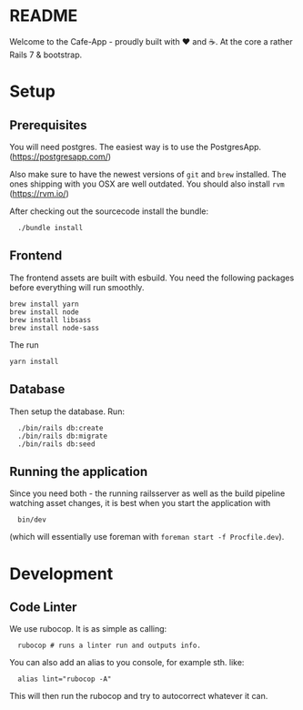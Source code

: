 # README
Welcome to the Cafe-App - proudly built with ❤️ and ☕.
At the core a rather Rails 7 & bootstrap.

# Setup
## Prerequisites
You will need postgres. The easiest way is to use the PostgresApp. (https://postgresapp.com/)

Also make sure to have the newest versions of `git` and `brew` installed.
The ones shipping with you OSX are well outdated.
You should also install `rvm` (https://rvm.io/)

After checking out the sourcecode install the bundle:

```
  ./bundle install
```

## Frontend
The frontend assets are built with esbuild.
You need the following packages before everything will run smoothly.

```
brew install yarn
brew install node
brew install libsass
brew install node-sass
```

The run
```
yarn install
```

## Database
Then setup the database. Run:

```
  ./bin/rails db:create
  ./bin/rails db:migrate
  ./bin/rails db:seed
```

## Running the application
Since you need both - the running railsserver as well as the build pipeline watching asset changes,
it is best when you start the application with

```
  bin/dev
```

(which will essentially use foreman with `foreman start -f Procfile.dev`).

# Development

## Code Linter
We use rubocop. It is as simple as calling:
```
  rubocop # runs a linter run and outputs info.
```
You can also add an alias to you console, for example sth. like:

```
  alias lint="rubocop -A"
```
This will then run the rubocop and try to autocorrect whatever it can.
